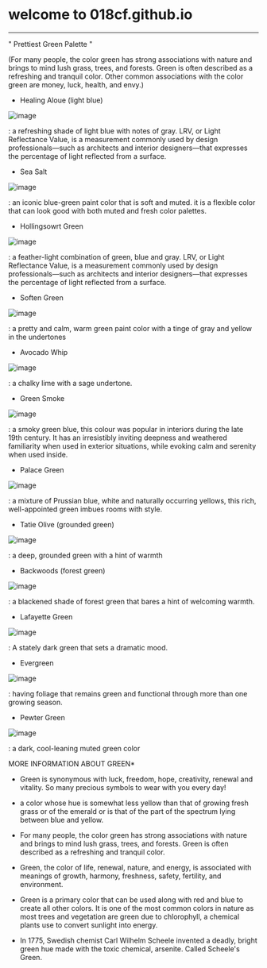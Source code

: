 # welcome to 018cf.github.io
----

" Prettiest Green Palette "

(For many people, the color green has strong associations with nature and brings to mind lush grass, trees, and forests. Green is often described as a refreshing and tranquil color. Other common associations with the color green are money, luck, health, and envy.)

- Healing Aloue (light blue)

![image](https://user-images.githubusercontent.com/118184959/203087743-f9999819-b6ec-483f-b545-fe82a78d1106.png)


: a refreshing shade of light blue with notes of gray. LRV, or Light Reflectance Value, is a measurement commonly used by design professionals—such as architects and interior designers—that expresses the percentage of light reflected from a surface.

- Sea Salt

![image](https://user-images.githubusercontent.com/118184959/203088079-7a4cf2e7-e780-4f59-b302-a8efc603e2ea.png)

:  an iconic blue-green paint color that is soft and muted. it is a flexible color that can look good with both muted and fresh color palettes.

- Hollingsowrt Green

![image](https://user-images.githubusercontent.com/118184959/203088409-a3efb1cd-deef-42e0-9109-e12d6d275b83.png)

: a feather-light combination of green, blue and gray. LRV, or Light Reflectance Value, is a measurement commonly used by design professionals—such as architects and interior designers—that expresses the percentage of light reflected from a surface.

- Soften Green

![image](https://user-images.githubusercontent.com/118184959/203088573-60ff990d-f891-48c8-8246-f2b58199c555.png)

:  a pretty and calm, warm green paint color with a tinge of gray and yellow in the undertones

- Avocado Whip

![image](https://user-images.githubusercontent.com/118184959/203088670-45dd9f5f-ac5d-42d2-9000-13b2e9bdae19.png)

:  a chalky lime with a sage undertone.

- Green Smoke

![image](https://user-images.githubusercontent.com/118184959/203088746-cfebd3c6-ddd5-41ee-8348-1468114126a4.png)

: a smoky green blue, this colour was popular in interiors during the late 19th century. It has an irresistibly inviting deepness and weathered familiarity when used in exterior situations, while evoking calm and serenity when used inside.

- Palace Green

![image](https://user-images.githubusercontent.com/118184959/203088829-67a30974-a27b-4a01-a9bf-18858755ad99.png)

: a mixture of Prussian blue, white and naturally occurring yellows, this rich, well-appointed green imbues rooms with style.

- Tatie Olive (grounded green)

![image](https://user-images.githubusercontent.com/118184959/203088997-41a73a29-9c0f-4d84-9149-c655d53bffd1.png)

: a deep, grounded green with a hint of warmth

- Backwoods (forest green)

![image](https://user-images.githubusercontent.com/118184959/203089058-45beb427-7169-4e72-884e-9eb05df7433d.png)

: a blackened shade of forest green that bares a hint of welcoming warmth.

- Lafayette Green

![image](https://user-images.githubusercontent.com/118184959/203089123-57699108-2c0c-42bc-89b0-8fa233f0a08c.png)

: A stately dark green that sets a dramatic mood.

- Evergreen

![image](https://user-images.githubusercontent.com/118184959/203089196-b0b63610-6b57-49e9-972b-5b7b304d36f5.png)

: having foliage that remains green and functional through more than one growing season. 

- Pewter Green

![image](https://user-images.githubusercontent.com/118184959/203089269-934dd5dd-6be7-4892-83b4-d7de611d032c.png)

:  a dark, cool-leaning muted green color


MORE INFORMATION ABOUT GREEN*

- Green is synonymous with luck, freedom, hope, creativity, renewal and vitality. So many precious symbols to wear with you every day!

-  a color whose hue is somewhat less yellow than that of growing fresh grass or of the emerald or is that of the part of the spectrum lying between blue and yellow.

- For many people, the color green has strong associations with nature and brings to mind lush grass, trees, and forests. Green is often described as a refreshing and tranquil color.

- Green, the color of life, renewal, nature, and energy, is associated with meanings of growth, harmony, freshness, safety, fertility, and environment.

- Green is a primary color that can be used along with red and blue to create all other colors. It is one of the most common colors in nature as most trees and vegetation are green due to chlorophyll, a chemical plants use to convert sunlight into energy.

- In 1775, Swedish chemist Carl Wilhelm Scheele invented a deadly, bright green hue made with the toxic chemical, arsenite. Called Scheele's Green.
